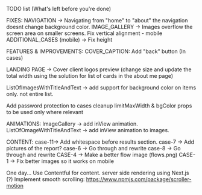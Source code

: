 TODO list (What's left before you're done)

FIXES:
NAVIGATION -> Navigating from "home" to "about" the navigation doesnt change background color.
IMAGE_GALLERY -> Images overflow the screen area on smaller screens.
Fix vertical alignment - mobile
ADDITIONAL_CASES (mobile) -> Fix height

FEATURES & IMPROVEMENTS:
COVER_CAPTION: Add "back" button (In cases)

LANDING PAGE -> Cover client logos preview (change size and update the total width using the solution for list of cards in the about me page)

ListOfImagesWithTitleAndText -> add support for background color on items only. not entire list.

Add password protection to cases
cleanup limitMaxWidth & bgColor props to be used only where relevant

ANIMATIONS:
ImageGallery -> add inView animation.
ListOfOmageWithTitleAndText -> add inView animation to images.

CONTENT:
case-11-> Add whitespace before results section.
case-7 -> Add pictures of the report?
case-6 -> Go through and rewrite
case-8 -> Go through and rewrite
CASE-4 -> Make a better flow image (flows.png)
CASE-1 -> Fix better images so it works on mobile

One day...
Use Contentful for content.
server side rendering using Next.js (?)
Implement smooth scrolling:
https://www.npmjs.com/package/scroller-motion
